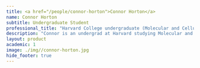 ```yaml
---
title: <a href="/people/connor-horton">Connor Horton</a>
name: Connor Horton
subtitle: Undergraduate Student
professional_title: "Harvard College undergraduate (Molecular and Cellular Biology), Undergraduate Researcher (2017-2018)"  # Joined professional titles
description: "Connor is an undergrad at Harvard studying Molecular and Cellular Biology. He's conducting research on single-cell Hi-C for his senior thesis and as part of the 4D Nucleome Project. Previously he worked in the Silver Lab, where he helped to develop genome editing tools. After finishing his degree, Connor hopes to pursue a PhD. At Harvard, Connor sings with the Glee Club and is involved with Student Mental Health Liaisons. He is a proud member of Winthrop House (of which Professor Park was also a member!)"
layout: product
academic: 1
image: ./img//connor-horton.jpg
hide_footer: true
---
```

